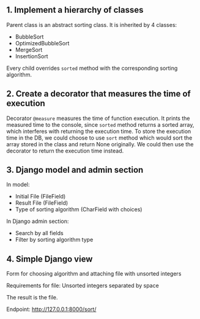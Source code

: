 ## 1. Implement a hierarchy of classes

Parent class is an abstract sorting class. It is inherited by 4 classes:

* BubbleSort
* OptimizedBubbleSort
* MergeSort
* InsertionSort

Every child overrides `sorted` method with the corresponding sorting algorithm.

## 2. Create a decorator that measures the time of execution

Decorator `@measure` measures the time of function execution. It prints the measured time to the console, since `sorted`
method returns a sorted array, which interferes with returning the execution time. To store the execution time in the
DB, we could choose to use `sort` method which would sort the array stored in the class and return None originally. We
could then use the decorator to return the execution time instead.

## 3. Django model and admin section

In model:

* Initial File (FileField)
* Result File (FileField)
* Type of sorting algorithm (CharField with choices)

In Django admin section:

* Search by all fields
* Filter by sorting algorithm type

## 4. Simple Django view

Form for choosing algorithm and attaching file with unsorted integers 

Requirements for file:
Unsorted integers separated by space

The result is the file.

Endpoint: http://127.0.0.1:8000/sort/


